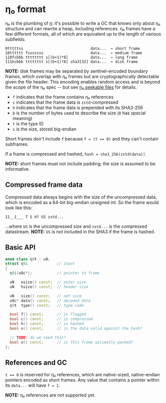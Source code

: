 # η₀ format
η₀ is the plumbing of [η](eta.md): it's possible to write a GC that knows only about η₀ structure and can rewrite a heap, including references. η₀ frames have a few different formats, all of which are equivalent up to the length of various subfields:

```
0tttttss                              data...  ← short frame
10tttttt fsssssss                     data...  ← medium frame
110fcbbb tttttttt s[(b+1)*8]          data...  ← long frame
111hcbbb tttttttt s[(b+1)*8] sha3[32] data...  ← disk frame
```

**NOTE:** disk frames may be separated by sentinel-encoded boundary frames, which overlap with η₀ frames but are cryptographically detectable given the file header. This encoding enables random access and is beyond the scope of the η₀ spec -- but see [η₀ seekable files](eta0-seekable.md) for details.

+ `f` indicates that the frame contains η₀ references
+ `c` indicates that the frame data is `zstd`-compressed
+ `h` indicates that the frame data is prepended with its SHA3-256
+ `b` is the number of bytes used to describe the size (`0` has special meaning)
+ `t` is the type ID
+ `s` is the size, stored big-endian

Short frames don't include `f` because `f = (t == 0)` and they can't contain subframes.

If a frame is compressed and hashed, `hash = sha3_256(zstd(data))`.

**NOTE:** short frames must not include padding; the size is assumed to be informative.


## Compressed frame data
Compressed data always begins with the size of the uncompressed data, which is encoded as a 64-bit big-endian unsigned int. So the frame would look like this:

```
11__1___ T S H? US zstd...
```

...where `US` is the uncompressed size and `zstd...` is the compressed datastream. **NOTE:** `US` is not included in the SHA3 if the frame is hashed.


## Basic API
```cpp
enum class η0t : u8;
struct η0i             // input
{
  η0i(u8c*);           // pointer to frame

  uN   osize() const;  // outer size
  uN   hsize() const;  // header size

  uN   size() const;   // net size
  u8c* data() const;   // decoded data
  η0t  type() const;   // type code

  bool f() const;      // is flagged
  bool c() const;      // is compressed
  bool h() const;      // is hashed
  bool v() const;      // is the data valid against the hash?

  // TODO: do we need this?
  bool o() const;      // is this frame optimally packed?
};
```


## References and GC
`t == 0` is reserved for η₀ references, which are native-sized, native-endian pointers encoded as short frames. Any value that contains a pointer within its `data...` will have `f = 1`.

**NOTE:** η₀ references are not supported yet.
